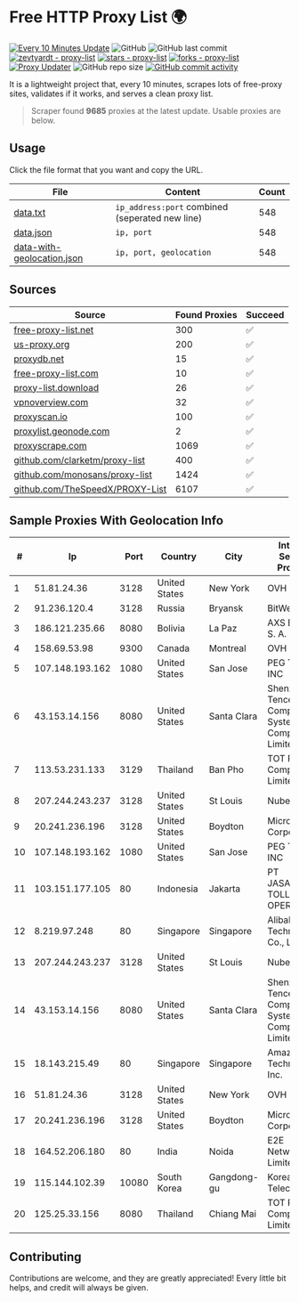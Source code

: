 
# Free HTTP Proxy List 🌍

[![Every 10 Minutes Update](https://github.com/mertguvencli/http-proxy-list/actions/workflows/main.yml/badge.svg?branch=main)](https://github.com/mertguvencli/http-proxy-list/actions/workflows/main.yml)
![GitHub](https://img.shields.io/github/license/mertguvencli/http-proxy-list)
![GitHub last commit](https://img.shields.io/github/last-commit/mertguvencli/http-proxy-list)
[![zevtyardt - proxy-list](https://img.shields.io/static/v1?label=zevtyardt&message=proxy-list&color=blue&logo=github)](https://github.com/zevtyardt/proxy-list "Go to GitHub repo")
[![stars - proxy-list](https://img.shields.io/github/stars/zevtyardt/proxy-list?style=social)](https://github.com/zevtyardt/proxy-list)
[![forks - proxy-list](https://img.shields.io/github/forks/zevtyardt/proxy-list?style=social)](https://github.com/zevtyardt/proxy-list)
[![Proxy Updater](https://github.com/zevtyardt/proxy-list/workflows/Proxy%20Updater/badge.svg)](https://github.com/zevtyardt/proxy-list/actions?query=workflow:"Proxy+Updater")
![GitHub repo size](https://img.shields.io/github/repo-size/zevtyardt/proxy-list)
[![GitHub commit activity](https://img.shields.io/github/commit-activity/m/zevtyardt/proxy-list?logo=commits)](https://github.com/zevtyardt/proxy-list/commits/main)

It is a lightweight project that, every 10 minutes, scrapes lots of free-proxy sites, validates if it works, and serves a clean proxy list.

> Scraper found **9685** proxies at the latest update. Usable proxies are below.

## Usage

Click the file format that you want and copy the URL.

|File|Content|Count|
|----|-------|-----|
|[data.txt](https://raw.githubusercontent.com/mertguvencli/http-proxy-list/main/proxy-list/data.txt)|`ip_address:port` combined (seperated new line)|548|
|[data.json](https://raw.githubusercontent.com/mertguvencli/http-proxy-list/main/proxy-list/data.json)|`ip, port`|548|
|[data-with-geolocation.json](https://raw.githubusercontent.com/mertguvencli/http-proxy-list/main/proxy-list/data-with-geolocation.json)|`ip, port, geolocation`|548|

## Sources

|Source|Found Proxies|Succeed|
|------|-------------|-------|
|[free-proxy-list.net](https://free-proxy-list.net)|300|✅|
|[us-proxy.org](https://www.us-proxy.org)|200|✅|
|[proxydb.net](http://proxydb.net)|15|✅|
|[free-proxy-list.com](https://free-proxy-list.com/?page=&port=&type%5B%5D=http&type%5B%5D=https&up_time=0&search=Search)|10|✅|
|[proxy-list.download](https://www.proxy-list.download/HTTP)|26|✅|
|[vpnoverview.com](https://vpnoverview.com/privacy/anonymous-browsing/free-proxy-servers)|32|✅|
|[proxyscan.io](https://www.proxyscan.io)|100|✅|
|[proxylist.geonode.com](https://proxylist.geonode.com/api/proxy-list?limit=300&page=1&sort_by=lastChecked&sort_type=desc&protocols=http,https)|2|✅|
|[proxyscrape.com](https://api.proxyscrape.com/v2/?request=displayproxies&protocol=http&timeout=10000&country=all&ssl=all&anonymity=all)|1069|✅|
|[github.com/clarketm/proxy-list](https://raw.githubusercontent.com/clarketm/proxy-list/master/proxy-list-raw.txt)|400|✅|
|[github.com/monosans/proxy-list](https://raw.githubusercontent.com/monosans/proxy-list/main/proxies/http.txt)|1424|✅|
|[github.com/TheSpeedX/PROXY-List](https://raw.githubusercontent.com/TheSpeedX/PROXY-List/master/http.txt)|6107|✅|


## Sample Proxies With Geolocation Info

|#|Ip|Port|Country|City|Internet Service Provider|
|-|--|----|-------|----|-------------------------|
|1|51.81.24.36|3128|United States|New York|OVH US LLC|
|2|91.236.120.4|3128|Russia|Bryansk|BitWeb LLC|
|3|186.121.235.66|8080|Bolivia|La Paz|AXS Bolivia S. A.|
|4|158.69.53.98|9300|Canada|Montreal|OVH SAS|
|5|107.148.193.162|1080|United States|San Jose|PEG TECH INC|
|6|43.153.14.156|8080|United States|Santa Clara|Shenzhen Tencent Computer Systems Company Limited|
|7|113.53.231.133|3129|Thailand|Ban Pho|TOT Public Company Limited|
|8|207.244.243.237|3128|United States|St Louis|Nubes, LLC|
|9|20.241.236.196|3128|United States|Boydton|Microsoft Corporation|
|10|107.148.193.162|1080|United States|San Jose|PEG TECH INC|
|11|103.151.177.105|80|Indonesia|Jakarta|PT JASAMARGA TOLLROAD OPERATOR|
|12|8.219.97.248|80|Singapore|Singapore|Alibaba (US) Technology Co., Ltd.|
|13|207.244.243.237|3128|United States|St Louis|Nubes, LLC|
|14|43.153.14.156|8080|United States|Santa Clara|Shenzhen Tencent Computer Systems Company Limited|
|15|18.143.215.49|80|Singapore|Singapore|Amazon Technologies Inc.|
|16|51.81.24.36|3128|United States|New York|OVH US LLC|
|17|20.241.236.196|3128|United States|Boydton|Microsoft Corporation|
|18|164.52.206.180|80|India|Noida|E2E Networks Limited|
|19|115.144.102.39|10080|South Korea|Gangdong-gu|Korea Telecom|
|20|125.25.33.156|8080|Thailand|Chiang Mai|TOT Public Company Limited|



## Contributing

Contributions are welcome, and they are greatly appreciated! Every
little bit helps, and credit will always be given.

